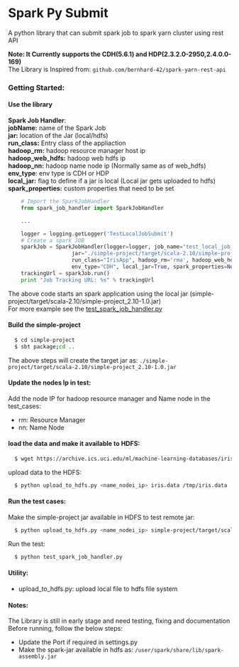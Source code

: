 # Spark Py Submit #

A python library that can submit spark job to spark yarn cluster using rest API   

**Note: It Currently supports the CDH(5.6.1) and HDP(2.3.2.0-2950,2.4.0.0-169)**   
       The Library is Inspired from: `github.com/bernhard-42/spark-yarn-rest-api`  

### Getting Started:

#### Use the library
**Spark Job Handler**:  
**jobName:** name of the Spark Job   
**jar:** location of the Jar (local/hdfs)  
**run_class:** Entry class of the appliaction   
**hadoop_rm:** hadoop resource manager host ip  
**hadoop_web_hdfs:** hadoop web hdfs ip   
**hadoop_nn:** hadoop name node ip (Normally same as of web_hdfs)  
**env_type**: env type is CDH or HDP  
**local_jar:** flag to define if a jar is local (Local jar gets uploaded to hdfs)  
**spark_properties:** custom properties that need to be set  

```python
	# Import the SparkJobHandler
	from spark_job_handler import SparkJobHandler

	...

	logger = logging.getLogger('TestLocalJobSubmit')
	# Create a spark JOB
	sparkJob = SparkJobHandler(logger=logger, job_name="test_local_job_submit", 
					jar="./simple-project/target/scala-2.10/simple-project_2.10-1.0.jar",
					run_class="IrisApp", hadoop_rm='rma', hadoop_web_hdfs='nn', hadoop_nn='nn',
					env_type="CDH", local_jar=True, spark_properties=None)
	trackingUrl = sparkJob.run()
	print "Job Tracking URL: %s" % trackingUrl
```
The above code starts an spark application using the local jar (simple-project/target/scala-2.10/simple-project_2.10-1.0.jar)  
For more example see the [test_spark_job_handler.py](https://github.com/s8sg/spark-py-submit/blob/master/test_spark_job_handler.py)  

#### Build the simple-project
```bash
  $ cd simple-project
  $ sbt package;cd ..
```
The above steps will create the target jar as: `./simple-project/target/scala-2.10/simple-project_2.10-1.0.jar`

#### Update the nodes Ip in test:
Add the node IP for hadoop resource manager and Name node in the test_cases:   
* rm: Resource Manager
* nn: Name Node

#### load the data and make it available to HDFS:
```bash
  $ wget https://archive.ics.uci.edu/ml/machine-learning-databases/iris/iris.data
```
upload data to the HDFS:  
```bash
  $ python upload_to_hdfs.py <name_nodei_ip> iris.data /tmp/iris.data
```

#### Run the test cases:
Make the simple-project jar available in HDFS to test remote jar:
```bash
  $ python upload_to_hdfs.py <name_nodei_ip> simple-project/target/scala-2.10/simple-project_2.10-1.0.jar /tmp/test_data/simple-project_2.10-1.0.jar
```
Run the test: 
```bash
  $ python test_spark_job_handler.py 
```

#### Utility:
* upload_to_hdfs.py: upload local file to hdfs file system

#### Notes: 
The Library is still in early stage and need testing, fixing and documentation   
Before running, follow the below steps:   
* Update the Port if required in settings.py  
* Make the spark-jar available in hdfs as: `/user/spark/share/lib/spark-assembly.jar`
